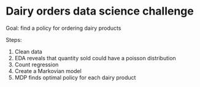 # Dairy orders data science challenge

Goal: find a policy for ordering dairy products

Steps:
  1. Clean data
  2. EDA reveals that quantity sold could have a poisson distribution
  3. Count regression
  4. Create a Markovian model
  5. MDP finds optimal policy for each dairy product
